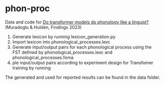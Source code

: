 # phon-proc

Data and code for [Do transformer models do phonology like a linguist?](https://aclanthology.org/2023.findings-acl.541) (Muradoglu & Hulden, Findings 2023)

1. Generate lexicon by running lexicon_generation.py
2. Import lexicon into phonological_processes.lexc
3. Generate input/output pairs for each phonological process using the FST defined by phonological_processes.lexc and phonological_processes.foma
4. ple input/output pairs according to experiment design for Transfomer training by running

The generated and used for reported results can be found in the data folder. 
